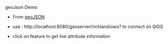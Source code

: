 geoJson Demo: 

- From [geoJSON](http://localhost:8080/geoserver/richland/ows?service=WFS&version=1.0.0&request=GetFeature&typeName=richland%3ACensus_blocks&maxFeatures=50&outputFormat=application%2Fjson)

- use : http://localhost:8080/geoserver/richland/ows?
to connect on QGIS

- click on feature to get live attribute information
